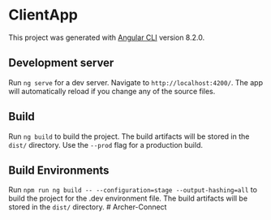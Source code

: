 # ClientApp

This project was generated with [Angular CLI](https://github.com/angular/angular-cli) version 8.2.0.

## Development server

Run `ng serve` for a dev server. Navigate to `http://localhost:4200/`. The app will automatically reload if you change any of the source files.

## Build

Run `ng build` to build the project. The build artifacts will be stored in the `dist/` directory. Use the `--prod` flag for a production build.

## Build Environments

Run `npm run ng build -- --configuration=stage --output-hashing=all` to build the project for the .dev environment file. The build artifacts will be stored in the `dist/` directory.
#   A r c h e r - C o n n e c t  
 